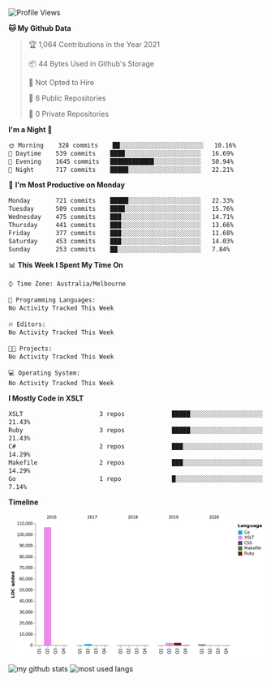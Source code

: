 <!--START_SECTION:waka-->
![Profile Views](http://img.shields.io/badge/Profile%20Views-9-blue)

**🐱 My Github Data** 

> 🏆 1,064 Contributions in the Year 2021
 > 
> 📦 44 Bytes Used in Github's Storage 
 > 
> 🚫 Not Opted to Hire
 > 
> 📜 6 Public Repositories 
 > 
> 🔑 0 Private Repositories  
 > 
**I'm a Night 🦉** 

```text
🌞 Morning    328 commits    ██░░░░░░░░░░░░░░░░░░░░░░░   10.16% 
🌆 Daytime    539 commits    ████░░░░░░░░░░░░░░░░░░░░░   16.69% 
🌃 Evening    1645 commits   ████████████░░░░░░░░░░░░░   50.94% 
🌙 Night      717 commits    █████░░░░░░░░░░░░░░░░░░░░   22.21%

```
📅 **I'm Most Productive on Monday** 

```text
Monday       721 commits    █████░░░░░░░░░░░░░░░░░░░░   22.33% 
Tuesday      509 commits    ████░░░░░░░░░░░░░░░░░░░░░   15.76% 
Wednesday    475 commits    ███░░░░░░░░░░░░░░░░░░░░░░   14.71% 
Thursday     441 commits    ███░░░░░░░░░░░░░░░░░░░░░░   13.66% 
Friday       377 commits    ███░░░░░░░░░░░░░░░░░░░░░░   11.68% 
Saturday     453 commits    ███░░░░░░░░░░░░░░░░░░░░░░   14.03% 
Sunday       253 commits    ██░░░░░░░░░░░░░░░░░░░░░░░   7.84%

```


📊 **This Week I Spent My Time On** 

```text
⌚︎ Time Zone: Australia/Melbourne

💬 Programming Languages: 
No Activity Tracked This Week

🔥 Editors: 
No Activity Tracked This Week

🐱‍💻 Projects: 
No Activity Tracked This Week

💻 Operating System: 
No Activity Tracked This Week

```

**I Mostly Code in XSLT** 

```text
XSLT                     3 repos             █████░░░░░░░░░░░░░░░░░░░░   21.43% 
Ruby                     3 repos             █████░░░░░░░░░░░░░░░░░░░░   21.43% 
C#                       2 repos             ███░░░░░░░░░░░░░░░░░░░░░░   14.29% 
Makefile                 2 repos             ███░░░░░░░░░░░░░░░░░░░░░░   14.29% 
Go                       1 repo              █░░░░░░░░░░░░░░░░░░░░░░░░   7.14%

```


**Timeline**

![Chart not found](https://raw.githubusercontent.com/opoudjis/opoudjis/main/charts/bar_graph.png) 


<!--END_SECTION:waka-->


![my github stats](https://github-readme-stats.vercel.app/api?username=opoudjis&show_icons=true&theme=tokyonight&line_height=27)
![most used langs](https://github-readme-stats.vercel.app/api/top-langs/?username=opoudjis&hide=css,html&theme=tokyonight)

<!--
**opoudjis/opoudjis** is a ✨ _special_ ✨ repository because its `README.md` (this file) appears on your GitHub profile.

Here are some ideas to get you started:

- 🔭 I’m currently working on ...
- 🌱 I’m currently learning ...
- 👯 I’m looking to collaborate on ...
- 🤔 I’m looking for help with ...
- 💬 Ask me about ...
- 📫 How to reach me: ...
- 😄 Pronouns: ...
- ⚡ Fun fact: ...
-->
